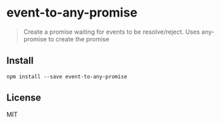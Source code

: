 # event-to-any-promise

> Create a promise waiting for events to be resolve/reject. Uses any-promise to create the promise

## Install
```
npm install --save event-to-any-promise
```

## License
MIT
